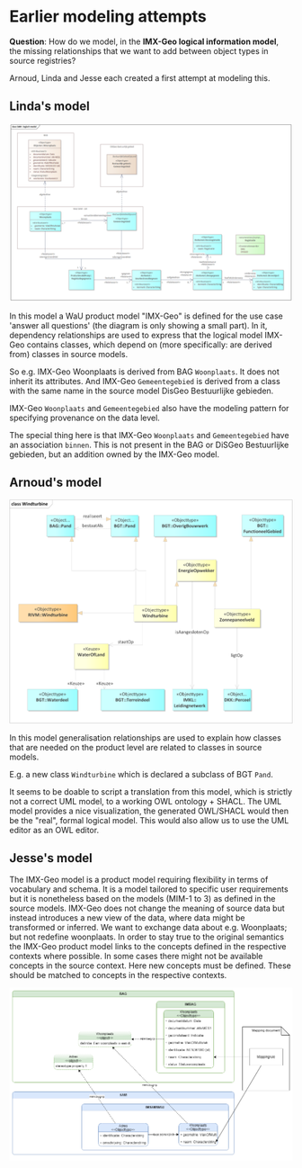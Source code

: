 # Earlier modeling attempts

**Question**: How do we model, in the **IMX-Geo logical information model**, the missing relationships that we want to add between object types in source registries? 

Arnoud, Linda and Jesse each created a first attempt at modeling this. 

## Linda's model

![logical model with dependencies to source models](./media/lm-lvdb.png)

In this model a WaU product model "IMX-Geo" is defined for the use case 'answer all questions' (the diagram is only showing a small part). In it, dependency relationships are used to express that the logical model IMX-Geo contains classes, which depend on (more specifically: are derived from) classes in source models. 

So e.g. IMX-Geo Woonplaats is derived from BAG `Woonplaats`. It does not inherit its attributes. And IMX-Geo `Gemeentegebied` is derived from a class with the same name in the source model DisGeo Bestuurlijke gebieden. 

IMX-Geo `Woonplaats` and `Gemeentegebied` also have the modeling pattern for specifying provenance on the data level. 

The special thing here is that IMX-Geo `Woonplaats` and `Gemeentegebied` have an association `binnen`. This is not present in the BAG or DiSGeo Bestuurlijke gebieden, but an addition owned by the IMX-Geo model. 

## Arnoud's model

![logical model with generalizations to source models](./media/lm-adb.png)

In this model generalisation relationships are used to explain how classes that are needed on the product level are related to classes in source models. 

E.g. a new class `Windturbine` which is declared a subclass of BGT `Pand`.

It seems to be doable to script a translation from this model, which is strictly not a correct UML model, to a working OWL ontology + SHACL. The UML model provides a nice visualization, the generated OWL/SHACL would then be the "real", formal logical model. This would also allow us to use the UML editor as an OWL editor.

## Jesse's model

The IMX-Geo model is a product model requiring flexibility in terms of vocabulary and schema. It is a model tailored to specific user requirements but it is nonetheless based on the models (MIM-1 to 3) as defined in the source models. IMX-Geo does not change the meaning of source data but instead introduces a new view of the data, where data might be transformed or inferred. We want to exchange data about e.g. Woonplaats; but not redefine woonplaats.
In order to stay true to the original semantics the IMX-Geo product model links to the concepts defined in the respective contexts where possible. In some cases there might not be available concepts in the source context. Here new concepts must be defined. These should be matched to concepts in the respective contexts. 

![logical model with dependencies to source models](./media/lm-jb.png)
